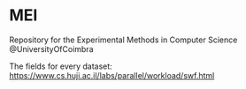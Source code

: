# MEI
Repository for the Experimental Methods in Computer Science @UniversityOfCoimbra


The fields for every dataset: https://www.cs.huji.ac.il/labs/parallel/workload/swf.html

